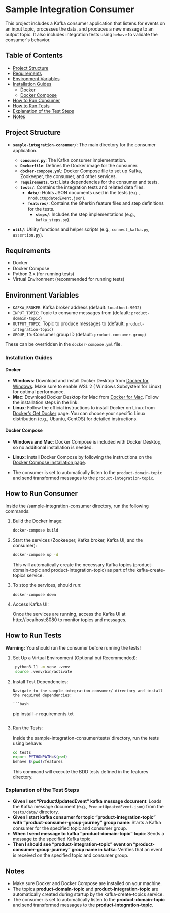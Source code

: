 # Sample Integration Consumer

This project includes a Kafka consumer application that listens for events on an input topic, processes the data, and
produces a new message to an output topic. It also includes integration tests using `behave` to validate the consumer's
behavior.

## Table of Contents
- [Project Structure](#project-structure)
- [Requirements](#requirements)
- [Environment Variables](#environment-variables)
- [Installation Guides](#installation-guides)
  - [Docker](#docker)
  - [Docker Compose](#docker-compose)
- [How to Run Consumer](#how-to-run-consumer)
- [How to Run Tests](#how-to-run-tests)
- [Explanation of the Test Steps](#explanation-of-the-test-steps)
- [Notes](#notes)

## Project Structure

- **`sample-integration-consumer/`**: The main directory for the consumer application.
    - **`consumer.py`**: The Kafka consumer implementation.
    - **`Dockerfile`**: Defines the Docker image for the consumer.
    - **`docker-compose.yml`**: Docker Compose file to set up Kafka, Zookeeper, the consumer, and other services.
    - **`requirements.txt`**: Lists dependencies for the consumer and tests.
    - **`tests/`**: Contains the integration tests and related data files.
        - **`data/`**: Holds JSON documents used in the tests (e.g., `ProductUpdatedEvent.json`).
        - **`features/`**: Contains the Gherkin feature files and step definitions for the tests.
            - **`steps/`**: Includes the step implementations (e.g., `kafka_steps.py`).

- **`util/`**: Utility functions and helper scripts (e.g., `connect_kafka.py`, `assertion.py`).

## Requirements

- Docker
- Docker Compose
- Python 3.x (for running tests)
- Virtual Environment (recommended for running tests)

## Environment Variables

- `KAFKA_BROKER`: Kafka broker address (default: `localhost:9092`)
- `INPUT_TOPIC`: Topic to consume messages from (default: `product-domain-topic`)
- `OUTPUT_TOPIC`: Topic to produce messages to (default: `product-integration-topic`)
- `GROUP_ID`: Consumer group ID (default: `product-consumer-group`)

These can be overridden in the `docker-compose.yml` file.

### Installation Guides

#### Docker

- **Windows**: Download and install Docker Desktop
  from [Docker for Windows](https://docs.docker.com/desktop/install/windows-install/). Make sure to enable WSL 2 (
  Windows Subsystem for Linux) for optimal performance.
- **Mac**: Download Docker Desktop for Mac from [Docker for Mac](https://docs.docker.com/desktop/install/mac-install/).
  Follow the installation steps in the link.
- **Linux**: Follow the official instructions to install Docker on Linux
  from [Docker's Get Docker](https://docs.docker.com/engine/install/) page. You can choose your specific Linux
  distribution (e.g., Ubuntu, CentOS) for detailed instructions.

#### Docker Compose

- **Windows and Mac**: Docker Compose is included with Docker Desktop, so no additional installation is needed.
- **Linux**: Install Docker Compose by following the instructions on
  the [Docker Compose installation page](https://docs.docker.com/compose/install/).

- The consumer is set to automatically listen to the `product-domain-topic` and send transformed messages to
  the `product-integration-topic`.

## How to Run Consumer

Inside the /sample-integration-consumer directory, run the following commands:

1. Build the Docker image:

   ```bash
   docker-compose build
   ```
   
2. Start the services (Zookeeper, Kafka broker, Kafka UI, and the consumer):
   ```bash
   docker-compose up -d
   ```
   This will automatically create the necessary Kafka topics (product-domain-topic and product-integration-topic) as
   part of
   the kafka-create-topics service.


3. To stop the services, should run:
   ```bash
   docker-compose down
   ```


4. Access Kafka UI:

    Once the services are running, access the Kafka UI at http://localhost:8080 to monitor topics and messages.


## How to Run Tests

**Warning:** You should run the consumer before running the tests!

1.	Set Up a Virtual Environment (Optional but Recommended):
       ```bash
        python3.11 -m venv .venv
        source .venv/bin/activate       
      ```
2.	Install Test Dependencies:

        Navigate to the sample-integration-consumer/ directory and install the required dependencies:
      
        ```bash
       pip install -r requirements.txt
       ```

3. Run the Tests:

    Inside the sample-integration-consumer/tests/ directory, run the tests using behave:
    ```bash
   cd tests
    export PYTHONPATH=$(pwd)
    behave $(pwd)/features
   ```
   This command will execute the BDD tests defined in the features directory.

### Explanation of the Test Steps

- **Given I set “ProductUpdatedEvent” kafka message document**: Loads the Kafka message document (e.g., `ProductUpdatedEvent.json`) from the `tests/data/` directory.
- **Given I start kafka consumer for topic “product-integration-topic” with “product-consumer-group-journey” group name**: Starts a Kafka consumer for the specified topic and consumer group.
- **When I send message to kafka “product-domain-topic” topic**: Sends a message to the specified Kafka topic.
- **Then I should see “product-integration-topic” event on “product-consumer-group-journey” group name in kafka**: Verifies that an event is received on the specified topic and consumer group.

## Notes

- Make sure Docker and Docker Compose are installed on your machine.
- The topics **product-domain-topic** and **product-integration-topic** are automatically created during startup by the
  kafka-create-topics service.
- The consumer is set to automatically listen to the **product-domain-topic** and send transformed messages to the
  **product-integration-topic**.